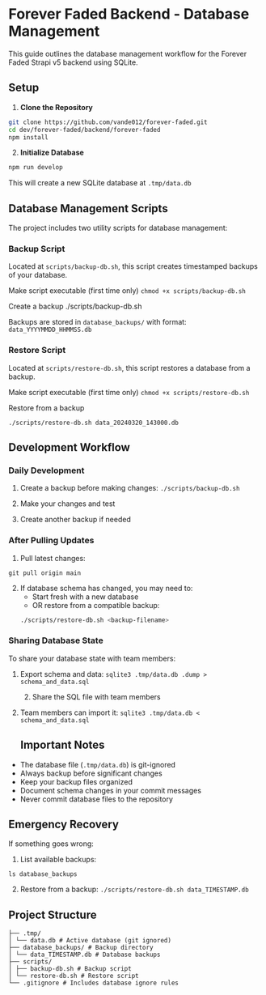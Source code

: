 # Forever Faded Backend - Database Management

This guide outlines the database management workflow for the Forever Faded Strapi v5 backend using SQLite.

## Setup

1. **Clone the Repository**
```bash
git clone https://github.com/vande012/forever-faded.git
cd dev/forever-faded/backend/forever-faded
npm install
```
2. **Initialize Database**
```bash
npm run develop
```
This will create a new SQLite database at `.tmp/data.db`

## Database Management Scripts

The project includes two utility scripts for database management:

### Backup Script
Located at `scripts/backup-db.sh`, this script creates timestamped backups of your database.

Make script executable (first time only)
```chmod +x scripts/backup-db.sh```

Create a backup
./scripts/backup-db.sh


Backups are stored in `database_backups/` with format: `data_YYYYMMDD_HHMMSS.db`

### Restore Script
Located at `scripts/restore-db.sh`, this script restores a database from a backup.

Make script executable (first time only)
```chmod +x scripts/restore-db.sh```

Restore from a backup

```./scripts/restore-db.sh data_20240320_143000.db```

## Development Workflow

### Daily Development
1. Create a backup before making changes:
```./scripts/backup-db.sh```

2. Make your changes and test

3. Create another backup if needed

### After Pulling Updates
1. Pull latest changes:

```git pull origin main```

2. If database schema has changed, you may need to:
   - Start fresh with a new database
   - OR restore from a compatible backup:
   ```bash
   ./scripts/restore-db.sh <backup-filename>
   ```

### Sharing Database State
To share your database state with team members:

1. Export schema and data:
   ```sqlite3 .tmp/data.db .dump > schema_and_data.sql```

   2. Share the SQL file with team members

3. Team members can import it:
   ```sqlite3 .tmp/data.db < schema_and_data.sql```
   ## Important Notes

- The database file (`.tmp/data.db`) is git-ignored
- Always backup before significant changes
- Keep your backup files organized
- Document schema changes in your commit messages
- Never commit database files to the repository

## Emergency Recovery

If something goes wrong:

1. List available backups:

```ls database_backups```

2. Restore from a backup:
```./scripts/restore-db.sh data_TIMESTAMP.db```

## Project Structure
```
├── .tmp/
│ └── data.db # Active database (git ignored)
├── database_backups/ # Backup directory
│ └── data_TIMESTAMP.db # Database backups
├── scripts/
│ ├── backup-db.sh # Backup script
│ └── restore-db.sh # Restore script
└── .gitignore # Includes database ignore rules
```
